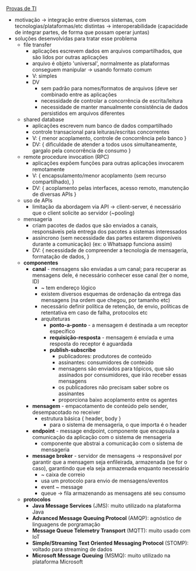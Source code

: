 [Provas de TI](https://app.nutror.com/curso/d6ea453772c03556da8f99d79db84f373f70937f/aula/5262298)
* motivação -> integração entre diversos sistemas, com tecnologias/plataformas/etc distintas -> interoperabilidade (capacidade de integrar partes, de forma que possam operar juntas)
* soluções desenvolvidas para tratar esse problema
	* file transfer
		* aplicações escrevem dados em arquivos compartilhados, que são lidos por outras aplicações
		* arquivo é objeto 'universal', normalmente as plataformas conseguem manipular -> usando formato comum
		* V: simples
		* DV
			* sem padrão para nomes/formatos de arquivos (deve ser combinado entre as aplicações
			* necessidade de controlar a concorrência de escrita/leitura
			* necessidade de manter manualmente consistência de dados persistidos em arquivos diferentes
	* shared database
		* aplicações escrevem num banco de dados compartilhado
		* controle transacional para leituras/escritas concorrentes
		* V: { menor acoplamento, controle de concorrência pelo banco }
		* DV: { dificuldade de atender a todos usos simultaneamente, gargalo pela concorrência de consumo }
	* remote procedure invocation (RPC)
		* aplicações expõem funções para outras aplicações invocarem remotamente
		* V: { encapsulamento/menor acoplamento (sem recurso compartilhado), }
		* DV: { acoplamento pelas interfaces, acesso remoto, manutenção de diversas APIs }
	* uso de APIs
		* limitação da abordagem via API -> client-server, é necessário que o client solicite ao servidor (~pooling)
	* mensageria
		* criam pacotes de dados que são enviados a canais, responsáveis pela entrega dos pacotes a sistemas interessados
		* assíncrono (sem necessidade das partes estarem disponíveis durante a comunicação) (ex: o Whatsapp funciona assim)
		* DV: { necessidade de compreender a tecnologia de mensageria, formatação de dados, }
	* **componentes**
		* **canal** - mensagens são enviadas a um canal; para recuperar as mensagens dele, é necessário conhecer esse canal (ter o nome, ID)
			* ~ tem endereço lógico
			* existem diversos esquemas de ordenação da entrega das mensagens (na ordem que chegou, por tamanho etc)
			* necessário definir política de retenção, de envio, políticas de retentativa em caso de falha, protocolos etc
			* arquiteturas
				* **ponto-a-ponto** - a mensagem é destinada a um receptor específico
				* **requisição-resposta** - mensagem é enviada e uma resposta do receptor é aguardada
				* **publish-subscribe**
					* publicadores: produtores de conteúdo
					* assinantes: consumidores de conteúdo
					* mensagens são enviados para tópicos, que são assinados por consumidores, que irão receber essas mensagens
					* os publicadores não precisam saber sobre os assinantes
					* proporciona baixo acoplamento entre os agentes
		* **mensagem** - empacotamento de conteúdo pelo sender, desempacotado no receiver
			* estrutura básica { header, body }
				* para o sistema de mensageria, o que importa é o header
		* **endpoint** - message endpoint, componente que encapsula a comunicação da aplicação com o sistema de mensageria
			* componente que abstrai a comunicação com o sistema de mensageria
		* **message broker** - servidor de mensagens -> responsável por garantir que a mensagem seja enfileirada, armazenada (se for o caso), garantindo que ela seja armazenada enquanto necessário
			* ~ caixa de correio
			* usa um protocolo para envio de mensagens/eventos
			* event ~ message
			* queue -> fila armazenando as mensagens até seu consumo
	* **protocolos**
		* **Java Message Services** (JMS): muito utilizado na plataforma Java
		* **Advanced Message Queuing Protocol** (AMQP): agnóstico de linguagens de porgramação 
		* **Message Queue Telemetry Transport** (MQTT): muito usado com IoT
		* **Simple/Streaming Text Oriented Messaging Protocol** (STOMP): voltado para streaming de dados
		* **Microsoft Message Queuing** (MSMQ): muito utilizado na plataforma Microsoft